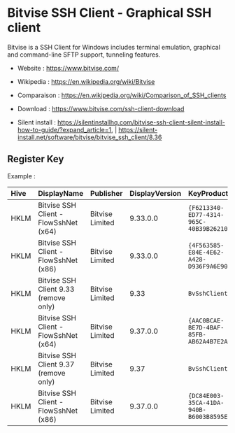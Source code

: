 # Bitvise SSH Client - Graphical SSH client

Bitvise is a SSH Client for Windows includes terminal emulation,
graphical and command-line SFTP support, tunneling features.

* Website : https://www.bitvise.com/
* Wikipedia : https://en.wikipedia.org/wiki/Bitvise
* Comparaison : https://en.wikipedia.org/wiki/Comparison_of_SSH_clients

* Download : https://www.bitvise.com/ssh-client-download
* Silent install : https://silentinstallhq.com/bitvise-ssh-client-silent-install-how-to-guide/?expand_article=1,
 | https://silent-install.net/software/bitvise/bitvise_ssh_client/8.36


## Register Key

Example :

 | Hive | DisplayName | Publisher | DisplayVersion | KeyProduct | UninstallExe |
 |:---- |:----------- |:--------- |:-------------- |:---------- |:------------ |
 | HKLM | Bitvise SSH Client - FlowSshNet (x64) | Bitvise Limited | 9.33.0.0 | `{F6213340-ED77-4314-965C-40B39B26210C}` | `MsiExec.exe /X{F6213340-ED77-4314-965C-40B39B26210C}` |
 | HKLM | Bitvise SSH Client - FlowSshNet (x86) | Bitvise Limited | 9.33.0.0 | `{4F563585-E84E-4E62-A428-D936F9A6E900}` | `MsiExec.exe /X{4F563585-E84E-4E62-A428-D936F9A6E900}` |
 | HKLM | Bitvise SSH Client 9.33 (remove only) | Bitvise Limited | 9.33     | `BvSshClient`                            | `"C:\Program Files (x86)\Bitvise SSH Client\uninst.exe" "BvSshClient"` |
 | HKLM | Bitvise SSH Client - FlowSshNet (x64) | Bitvise Limited | 9.37.0.0 | `{AAC0BCAE-BE7D-4BAF-85FB-AB62A4B7E2A9}` | `MsiExec.exe /X{AAC0BCAE-BE7D-4BAF-85FB-AB62A4B7E2A9}` |
 | HKLM | Bitvise SSH Client 9.37 (remove only) | Bitvise Limited | 9.37     | `BvSshClient`                            | `"C:\Program Files (x86)\Bitvise SSH Client\uninst.exe" "BvSshClient"` |
 | HKLM | Bitvise SSH Client - FlowSshNet (x86) | Bitvise Limited | 9.37.0.0 | `{DC84E003-35CA-41DA-940B-B6003B8595ED}` | `MsiExec.exe /X{DC84E003-35CA-41DA-940B-B6003B8595ED}` |
